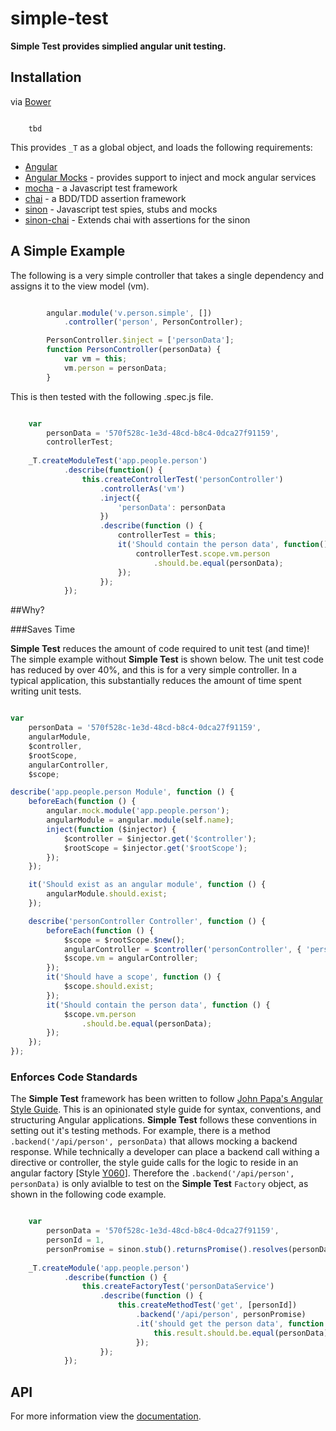 # simple-test
**Simple Test provides simplied angular unit testing.**



## Installation

via [Bower](http://bower.io/ "http://bower.io/")


```

	tbd

```

This provides `_T` as a global object, and loads the following requirements:

- [Angular](https://github.com/angular/bower-angular.js "https://github.com/angular/bower-angular.js")
- [Angular Mocks](https://github.com/angular/bower-angular-mocks "https://github.com/angular/bower-angular-mocks") - provides support to inject and mock angular services
- [mocha](https://github.com/mochajs/mocha "https://github.com/mochajs/mocha") - a Javascript test framework
- [chai](https://github.com/chaijs/chai "https://github.com/chaijs/chai") - a BDD/TDD assertion framework 
- [sinon](https://github.com/sinonjs/sinon "https://github.com/sinonjs/sinon") - Javascript test spies, stubs and mocks
- [sinon-chai](https://github.com/domenic/sinon-chai "https://github.com/domenic/sinon-chai") - Extends chai with assertions for the sinon

## A Simple Example
The following is a very simple controller that takes a single dependency and assigns it to the view model (vm).

```javascript

        angular.module('v.person.simple', [])
		    .controller('person', PersonController);

        PersonController.$inject = ['personData'];
        function PersonController(personData) {
            var vm = this;
            vm.person = personData;
        }

```

This is then tested with the following .spec.js file.


```javascript

    var
        personData = '570f528c-1e3d-48cd-b8c4-0dca27f91159',
        controllerTest;
    
    _T.createModuleTest('app.people.person')
            .describe(function() {
                this.createControllerTest('personController')
                    .controllerAs('vm')
                    .inject({
                        'personData': personData
                    })
                    .describe(function () {
                        controllerTest = this;
                        it('Should contain the person data', function() {
                            controllerTest.scope.vm.person
                                .should.be.equal(personData);
                        });
                    });
            });

```

##Why?

###Saves Time

**Simple Test** reduces the amount of code required to unit test (and time)!  The simple example without **Simple Test** is shown below.  The unit test code has reduced by over 40%, and this is for a very simple controller.  In a typical application, this substantially reduces the amount of time spent writing unit tests.

```javascript

var
    personData = '570f528c-1e3d-48cd-b8c4-0dca27f91159',
    angularModule,
    $controller,
    $rootScope,
    angularController,
    $scope;

describe('app.people.person Module', function () {
    beforeEach(function () {
        angular.mock.module('app.people.person');
        angularModule = angular.module(self.name);
        inject(function ($injector) {
            $controller = $injector.get('$controller');
            $rootScope = $injector.get('$rootScope');
        });
    });

    it('Should exist as an angular module', function () {
        angularModule.should.exist;
    });

    describe('personController Controller', function () {
        beforeEach(function () {
            $scope = $rootScope.$new();
            angularController = $controller('personController', { 'personData': personData });
            $scope.vm = angularController;
        });
        it('Should have a scope', function () {
            $scope.should.exist;
        });
        it('Should contain the person data', function () {
            $scope.vm.person
                .should.be.equal(personData);
        });
    });
});

```

### Enforces Code Standards
The **Simple Test** framework has been written to follow [John Papa's Angular Style Guide](https://github.com/johnpapa/angular-styleguide "https://github.com/johnpapa/angular-styleguide"). This is an opinionated style guide for syntax, conventions, and structuring Angular applications.  **Simple Test** follows these conventions in setting out it's testing methods. For example, there is a method `.backend('/api/person', personData)` that allows mocking a backend response.  While technically a developer can place a backend call withing a directive or controller, the style guide calls for the logic to reside in an angular factory [Style [Y060](https://github.com/johnpapa/angular-styleguide#style-y060)]. Therefore the `.backend('/api/person', personData)` is only avialble to test on the **Simple Test** `Factory` object, as shown in the following code example.

```javascript

	var
	    personData = '570f528c-1e3d-48cd-b8c4-0dca27f91159',
	    personId = 1,
	    personPromise = sinon.stub().returnsPromise().resolves(personData);
	
	_T.createModule('app.people.person')
	        .describe(function () {
	            this.createFactoryTest('personDataService')
	                .describe(function () {
	                    this.createMethodTest('get', [personId])
	                        .backend('/api/person', personPromise)
	                        .it('should get the person data', function () {
	                            this.result.should.be.equal(personData);
	                        });
	                });
	        });

```


## API

For more information view the [documentation](https://github.com/toddbadams/simple-test/wiki "https://github.com/toddbadams/simple-test/wiki").
